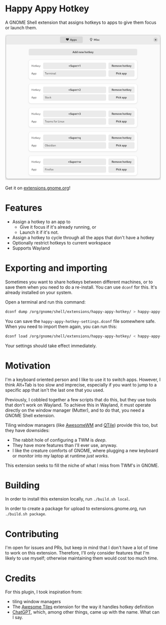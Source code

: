 # Happy Appy Hotkey

A GNOME Shell extension that assigns hotkeys to apps to give them focus or launch them.

![A screenshot of Happy Appy Hotkey's preferences screen](screenshot.png)

Get it on [extensions.gnome.org](https://extensions.gnome.org/extension/6057/happy-appy-hotkey/)!

# Features

- Assign a hotkey to an app to
  - Give it focus if it's already running, or
  - Launch it if it's not.
- Assign a hotkey to cycle through all the apps that don't have a hotkey
- Optionally restrict hotkeys to current workspace
- Supports Wayland

# Exporting and importing

Sometimes you want to share hotkeys between different machines, or to save them when you need to do a re-install. You can use `dconf` for this. It's already installed on your system.

Open a terminal and run this command:

```sh
dconf dump /org/gnome/shell/extensions/happy-appy-hotkey/ > happy-appy-hotkey-settings.dconf
```

You can save the `happy-appy-hotkey-settings.dconf` file somewhere safe. When you need to import them again, you can run this:

```sh
dconf load /org/gnome/shell/extensions/happy-appy-hotkey/ < happy-appy-hotkey-settings.dconf
```

Your settings should take effect immediately.

# Motivation

I'm a keyboard oriented person and I like to use it to switch apps. However, I think Alt+Tab is too slow and imprecise, especially if you want to jump to a specific app that isn't the last one that you used.

Previously, I cobbled together a few scripts that do this, but they use tools that don't work on Wayland. To achieve this in Wayland, it must operate directly on the window manager (Mutter), and to do that, you need a GNOME Shell extension.

Tiling window managers (like [AwesomeWM](https://awesomewm.org/) and [QTile](http://www.qtile.org/)) provide this too, but they have downsides:

- The rabbit hole of configuring a TWM is _deep_.
- They have more features than I'll ever use, anyway.
- I like the creature comforts of GNOME, where plugging a new keyboard or monitor into my laptop at runtime _just works_.

This extension seeks to fill the niche of what I miss from TWM's in GNOME.

# Building

In order to install this extension locally, run `./build.sh local`.

In order to create a package for upload to extensions.gnome.org, run `./build.sh package`.

# Contributing

I'm open for issues and PRs, but keep in mind that I don't have a lot of time to work on this extension. Therefore, I'll only consider features that I'm likely to use myself; otherwise maintaining them would cost too much time.

# Credits

For this plugin, I took inspiration from:

- tiling window managers
- The [Awesome Tiles](https://extensions.gnome.org/extension/4702/awesome-tiles/) extension for the way it handles hotkey definition
- [ChatGPT](https://chat.openai.com), which, among other things, came up with the name. What can I say.
